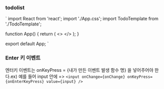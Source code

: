 ### todolist

`
import React from 'react';
import './App.css';
import TodoTemplate from './TodoTemplate';

function App() {
  return (
    <>
    <TodoTemplate/>
    </>
  );
}

export default App;
`


### Enter 키 이벤트
엔터키 이벤트는 onKeyPress = {내가 만든 이벤트 발생 함수 명} 을 넣어주어야 한다.ex) 예를 들어 input 안에 => `<input onChange={onChange} onKeyPress={onEnterKeyPress} value={input} /> `
